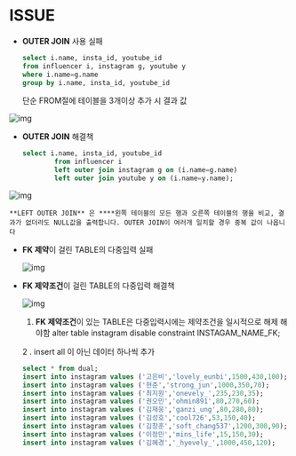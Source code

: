 # ISSUE

- **OUTER JOIN** 사용 실패

    ```sql
    select i.name, insta_id, youtube_id
    from influencer i, instagram g, youtube y
    where i.name=g.name
    group by i.name, insta_id, youtube_id
    ```

    단순 FROM절에 테이블을 3개이상 추가 시 결과 값

 ![img](https://i.imgur.com/zBXfQoc.png)

- **OUTER JOIN** 해결책

    ```sql
    select i.name, insta_id, youtube_id
            from influencer i
            left outer join instagram g on (i.name=g.name)
            left outer join youtube y on (i.name=y.name);
    ```
![img](https://i.imgur.com/IGYKpWS.png)
 

    **LEFT OUTER JOIN** 은 ****왼쪽 테이블의 모든 행과 오른쪽 테이블의 행을 비교, 결과가 없더라도 NULL값을 출력합니다. OUTER JOIN이 여러개 일치할 경우 중복 값이 나옵니다

- **FK 제약**이 걸린 TABLE의 다중입력 실패

   ![img](https://i.imgur.com/ivo3Kwi.png)

- **FK 제약조건**이 걸린 TABLE의 다중입력 해결책

   ![img](https://i.imgur.com/zcYW2lT.png)

    1. **FK 제약조건**이 있는 TABLE은 다중입력시에는 제약조건을 일시적으로 해제 해야함 
    alter table instagram disable constraint INSTAGAM_NAME_FK;

    2 . insert all 이 아닌 데이터 하나씩 추가 
    ```sql
    select * from dual;
    insert into instagram values ('고은비','lovely_eunbi',1500,430,100);
    insert into instagram values ('현준','strong_jun',1000,350,70);
    insert into instagram values ('최지원','onevely_',235,230,35);
    insert into instagram values ('권오민','ohmin891',80,270,60);
    insert into instagram values ('김재웅','ganzi_ung',80,280,80);
    insert into instagram values ('김성호','cool726',53,150,40);
    insert into instagram values ('김창훈','soft_chang537',1200,300,90);
    insert into instagram values ('이정민','mins_life',15,150,30);
    insert into instagram values ('김혜경','_hyevely_',1000,450,120);
    ```
